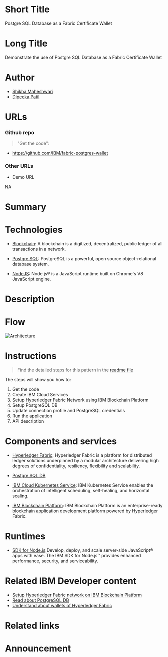 # Short Title

Postgre SQL Database as a Fabric Certificate Wallet



# Long Title

Demonstrate the use of Postgre SQL Database as a Fabric Certificate Wallet


# Author


* [Shikha Maheshwari](https://www.linkedin.com/in/shikha-maheshwari) 
* [Dipeeka Patil]() 


# URLs

### Github repo

> "Get the code": 
* https://github.com/IBM/fabric-postgres-wallet

### Other URLs

* Demo URL

NA

# Summary



# Technologies

* [Blockchain](https://en.wikipedia.org/wiki/Blockchain): A blockchain is a digitized, decentralized, public ledger of all transactions in a network.

* [Postgre SQL](https://www.postgresql.org/): PostgreSQL is a powerful, open source object-relational database system.

* [NodeJS](https://nodejs.org/en/): Node.js® is a JavaScript runtime built on Chrome's V8 JavaScript engine.


# Description


# Flow

![Architecture](https://github.com/IBM/fabric-postgres-wallet/blob/master/images/architecture.png)


# Instructions

> Find the detailed steps for this pattern in the [readme file](https://github.com/IBM/fabric-postgres-wallet/blob/master/README.md) 

The steps will show you how to:

1. Get the code
2. Create IBM Cloud Services
3. Setup Hyperledger Fabric Network using IBM Blockchain Platform
4. Setup PostgreSQL DB
5. Update connection profile and PostgreSQL credentials
6. Run the application
7. API description

# Components and services

* [Hyperledger Fabric](https://hyperledger-fabric.readthedocs.io/): Hyperledger Fabric is a platform for distributed ledger solutions underpinned by a modular architecture delivering high degrees of confidentiality, resiliency, flexibility and scalability.

* [Postgre SQL DB](https://www.postgresql.org/)

* [IBM Cloud Kubernetes Service](https://cloud.ibm.com/containers-kubernetes/catalog/cluster): IBM Kubernetes Service enables the orchestration of intelligent scheduling, self-healing, and horizontal scaling.

* [IBM Blockchain Platform](https://cloud.ibm.com/catalog/services/blockchain-platform): IBM Blockchain Platform is an enterprise-ready blockchain application development platform powered by Hyperledger Fabric.

# Runtimes

* [SDK for Node.js](https://console.bluemix.net/catalog/starters/sdk-for-nodejs):Develop, deploy, and scale server-side JavaScript® apps with ease. The IBM SDK for Node.js™ provides enhanced performance, security, and serviceability.

# Related IBM Developer content

* [Setup Hyperledger Fabric network on IBM Blockchain Platform](https://developer.ibm.com/tutorials/quick-start-guide-for-ibm-blockchain-platform/)
* [Read about PostgreSQL DB](http://www.postgresqltutorial.com/)
* [Understand about wallets of Hyperledger Fabric](https://hyperledger-fabric.readthedocs.io/en/release-1.4/developapps/wallet.html)

# Related links



# Announcement

